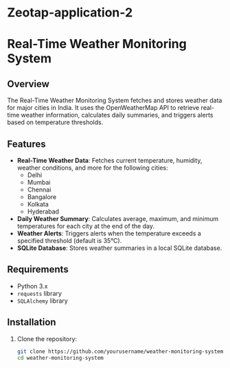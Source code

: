 # Zeotap-application-2

# Real-Time Weather Monitoring System

## Overview

The Real-Time Weather Monitoring System fetches and stores weather data for major cities in India. It uses the OpenWeatherMap API to retrieve real-time weather information, calculates daily summaries, and triggers alerts based on temperature thresholds.

## Features

- **Real-Time Weather Data**: Fetches current temperature, humidity, weather conditions, and more for the following cities:
  - Delhi
  - Mumbai
  - Chennai
  - Bangalore
  - Kolkata
  - Hyderabad
- **Daily Weather Summary**: Calculates average, maximum, and minimum temperatures for each city at the end of the day.
- **Weather Alerts**: Triggers alerts when the temperature exceeds a specified threshold (default is 35°C).
- **SQLite Database**: Stores weather summaries in a local SQLite database.

## Requirements

- Python 3.x
- `requests` library
- `SQLAlchemy` library

## Installation

1. Clone the repository:
   ```bash
   git clone https://github.com/yourusername/weather-monitoring-system.git
   cd weather-monitoring-system
